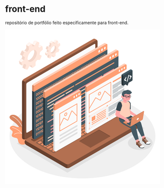 # front-end
repositório de portfólio feito especificamente para front-end.

<img src="front.svg" class="image" alt="dev front-end">
